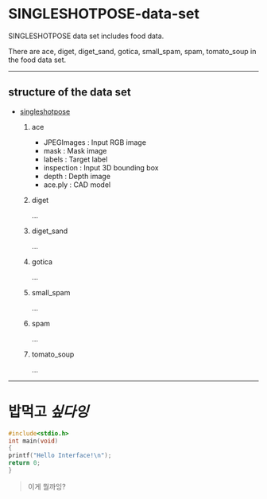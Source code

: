 # SINGLESHOTPOSE-data-set
SINGLESHOTPOSE data set includes food data.

There are ace, diget, diget_sand, gotica, small_spam, spam, tomato_soup in the food data set.

* * *
## structure of the data set


* [singleshotpose](https://drive.google.com/drive/folders/1KIaRF-iPUBoTEOu4agdcffVfHysYrNGc?usp=sharing)
  
  1. ace
     * JPEGImages : Input RGB image
     * mask : Mask image
     * labels : Target label
     * inspection : Input 3D bounding box
     * depth : Depth image
     * ace.ply : CAD model

  2. diget
  
      ...
  3. diget_sand

      ...
  4. gotica

      ...
  5. small_spam

      ...
  6. spam

      ...
  7. tomato_soup

      ... 

* * *
# **밥먹고** ***싶다잉***

```c
#include<stdio.h>
int main(void)
{
printf("Hello Interface!\n");
return 0;
}
```

> 이게 뭘까잉?
